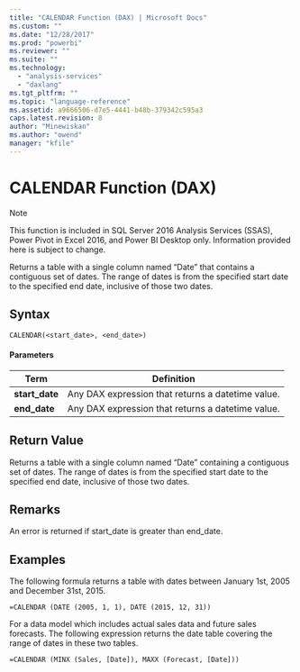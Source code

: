 ```yaml
---
title: "CALENDAR Function (DAX) | Microsoft Docs"
ms.custom: ""
ms.date: "12/28/2017"
ms.prod: "powerbi"
ms.reviewer: ""
ms.suite: ""
ms.technology: 
  - "analysis-services"
  - "daxlang"
ms.tgt_pltfrm: ""
ms.topic: "language-reference"
ms.assetid: a9666506-d7e5-4441-b48b-379342c595a3
caps.latest.revision: 8
author: "Minewiskan"
ms.author: "owend"
manager: "kfile"
---
```

# CALENDAR Function (DAX)
> [!NOTE]  
> This function is included in SQL Server 2016 Analysis Services (SSAS), Power Pivot in Excel 2016, and Power BI Desktop only. Information provided here is subject to change.  
  
Returns a table with a single column named “Date” that contains a contiguous set of dates. The range of dates is from the specified start date to the specified end date, inclusive of those two dates.  
  
## Syntax  
  
```  
CALENDAR(<start_date>, <end_date>)  
```  
  
#### Parameters  
  
|Term|Definition|  
|--------|--------------|  
|**start_date**|Any DAX expression that returns a datetime value.|  
|**end_date**|Any DAX expression that returns a datetime value.|  
  
## Return Value  
Returns a table with a single column named “Date” containing a contiguous set of dates. The range of dates is from the specified start date to the specified end date, inclusive of those two dates.  
  
## Remarks  
An error is returned if start_date is greater than end_date.  
  
## Examples  
The following formula returns a table with dates between January 1st, 2005 and December 31st, 2015.  
  
`=CALENDAR (DATE (2005, 1, 1), DATE (2015, 12, 31))`  
  
For a data model which includes actual sales data and future sales forecasts. The following expression returns the date table covering the range of dates in these two tables.  
  
`=CALENDAR (MINX (Sales, [Date]), MAXX (Forecast, [Date]))`  
  
